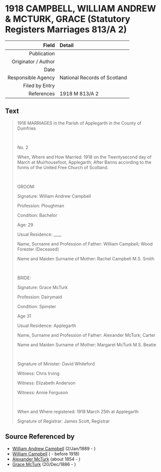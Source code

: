 ﻿---
layout: page
permalink: /sources/s61071920
---

# 1918 CAMPBELL, WILLIAM ANDREW & MCTURK, GRACE (Statutory Registers Marriages 813/A 2)

Field | Detail
---:|:---
Publication | 
Originator / Author | 
Date | 
Responsible Agency | National Records of Scotland
Filed by Entry | 
References | 1918 M 813/A 2

## Text

> 1918 MARRIAGES in the Parish of Applegarth in the County of Dumfries
>
> <br/>
>
> No. 2
>
> When, Where and How Married: 1918 on the Twentysecond day of March at Muirhousefoot, Applegarth; After Banns according to the forms of the United Free Church of Scotland.
>
> <br/>
>
> GROOM:
>
> Signature: William Andrew Campbell
>
> Profession: Ploughman
>
> Condition: Bachelor
>
> Age: 29
>
> Usual Residence: ____
>
> Name, Surname and Profession of Father: William Campbell; Wood Forester (Deceased)
>
> Name and Maiden Surname of Mother: Rachel Campbell M.S. Smith
>
> <br/>
>
> BRIDE:
>
> Signature: Grace McTurk
>
> Profession: Dairymaid
>
> Condition: Spinster
>
> Age 31
>
> Usual Residence: Applegarth
>
> Name, Surname and Profession of Father: Alexander McTurk; Carter
>
> Name and Maiden Surname of Mother: Margaret McTurk M.S. Beatie
>
> <br/>
>
> Signature of Minister: David Whiteford
>
> Witness: Chris Irving
>
> Witness: Elizabeth Anderson
>
> Witness: Annie Ferguson
>
> <br/>
>
> When and Where registered: 1918 March 25th at Applegarth
>
> Signature of Registrar: James Scott, Registrar
>

## Source Referenced by

* [William Andrew Campbell](../people/@4716977@-william-andrew-campbell-b1889-1-2-d.md) (2/Jan/1889 - )
* [William Campbell](../people/@70442784@-william-campbell-b-d1918.md) ( - before 1918)
* [Alexander McTurk](../people/@39936423@-alexander-mcturk-b1854-d.md) (about 1854 - )
* [Grace McTurk](../people/@54145218@-grace-mcturk-b1886-12-20-d.md) (20/Dec/1886 - )

